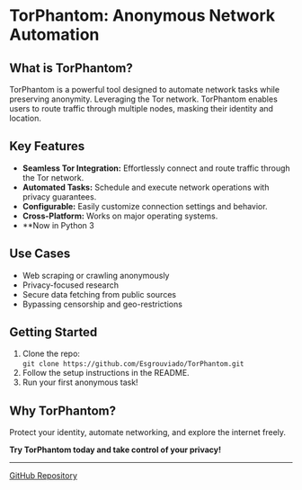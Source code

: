 # TorPhantom: Anonymous Network Automation

## What is TorPhantom?
TorPhantom is a powerful tool designed to automate network tasks while preserving anonymity. Leveraging the Tor network.
TorPhantom enables users to route traffic through multiple nodes, masking their identity and location.

## Key Features
- **Seamless Tor Integration:** Effortlessly connect and route traffic through the Tor network.
- **Automated Tasks:** Schedule and execute network operations with privacy guarantees.
- **Configurable:** Easily customize connection settings and behavior.
- **Cross-Platform:** Works on major operating systems.
- **Now in Python 3

## Use Cases
- Web scraping or crawling anonymously
- Privacy-focused research
- Secure data fetching from public sources
- Bypassing censorship and geo-restrictions

## Getting Started
1. Clone the repo:  
   `git clone https://github.com/Esgrouviado/TorPhantom.git`
2. Follow the setup instructions in the README.
3. Run your first anonymous task!

## Why TorPhantom?
Protect your identity, automate networking, and explore the internet freely.

**Try TorPhantom today and take control of your privacy!**

---
[GitHub Repository](https://github.com/Esgrouviado/TorPhantom)
